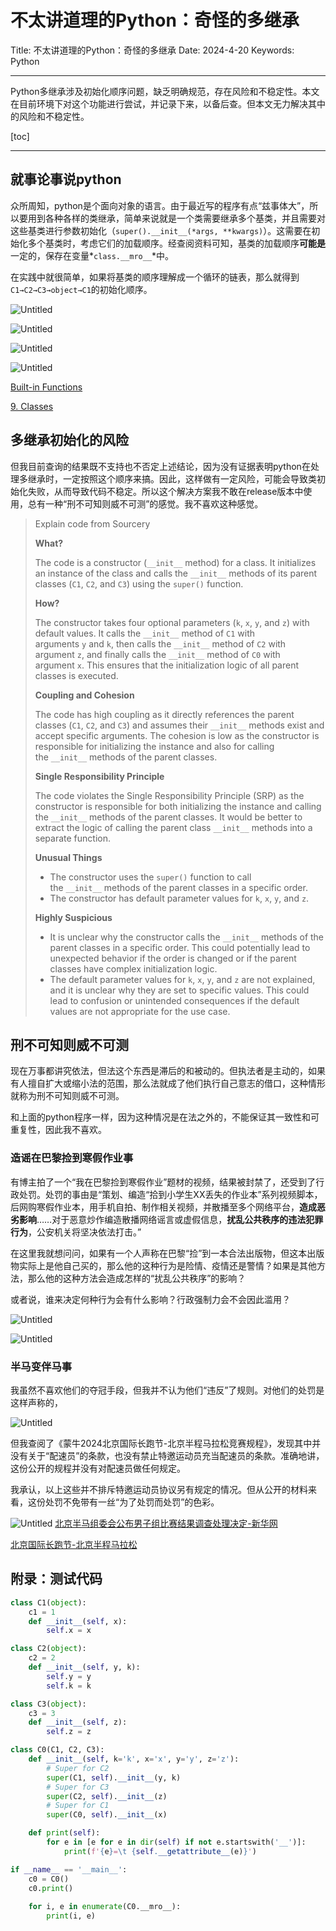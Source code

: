 # 不太讲道理的Python：奇怪的多继承

Title: 不太讲道理的Python：奇怪的多继承
Date: 2024-4-20
Keywords: Python

---

Python多继承涉及初始化顺序问题，缺乏明确规范，存在风险和不稳定性。本文在目前环境下对这个功能进行尝试，并记录下来，以备后查。但本文无力解决其中的风险和不稳定性。

[toc]

---

## 就事论事说python

众所周知，python是个面向对象的语言。由于最近写的程序有点“兹事体大”，所以要用到各种各样的类继承，简单来说就是一个类需要继承多个基类，并且需要对这些基类进行参数初始化（`super().__init__(*args, **kwargs)`）。这需要在初始化多个基类时，考虑它们的加载顺序。经查阅资料可知，基类的加载顺序**可能是**一定的，保存在变量*`class.__mro__`*中。

在实践中就很简单，如果将基类的顺序理解成一个循环的链表，那么就得到`C1→C2→C3→object→C1`的初始化顺序。

![Untitled](%E4%B8%8D%E5%A4%AA%E8%AE%B2%E9%81%93%E7%90%86%E7%9A%84Python%EF%BC%9A%E5%A5%87%E6%80%AA%E7%9A%84%E5%A4%9A%E7%BB%A7%E6%89%BF%20775425c401d74e9394b32326fabbdc4b/Untitled.png)

![Untitled](%E4%B8%8D%E5%A4%AA%E8%AE%B2%E9%81%93%E7%90%86%E7%9A%84Python%EF%BC%9A%E5%A5%87%E6%80%AA%E7%9A%84%E5%A4%9A%E7%BB%A7%E6%89%BF%20775425c401d74e9394b32326fabbdc4b/Untitled%201.png)

![Untitled](%E4%B8%8D%E5%A4%AA%E8%AE%B2%E9%81%93%E7%90%86%E7%9A%84Python%EF%BC%9A%E5%A5%87%E6%80%AA%E7%9A%84%E5%A4%9A%E7%BB%A7%E6%89%BF%20775425c401d74e9394b32326fabbdc4b/Untitled%202.png)

![Untitled](%E4%B8%8D%E5%A4%AA%E8%AE%B2%E9%81%93%E7%90%86%E7%9A%84Python%EF%BC%9A%E5%A5%87%E6%80%AA%E7%9A%84%E5%A4%9A%E7%BB%A7%E6%89%BF%20775425c401d74e9394b32326fabbdc4b/Untitled%203.png)

[Built-in Functions](https://docs.python.org/3/library/functions.html#super)

[9. Classes](https://docs.python.org/3/tutorial/classes.html)

## 多继承初始化的风险

但我目前查询的结果既不支持也不否定上述结论，因为没有证据表明python在处理多继承时，一定按照这个顺序来搞。因此，这样做有一定风险，可能会导致类初始化失败，从而导致代码不稳定。所以这个解决方案我不敢在release版本中使用，总有一种“刑不可知则威不可测”的感觉。我不喜欢这种感觉。

> Explain code from Sourcery
>
> **What?**
>
> The code is a constructor (`__init__` method) for a class. It initializes an instance of the class and calls the `__init__` methods of its parent classes (`C1`, `C2`, and `C3`) using the `super()` function.
>
> **How?**
>
> The constructor takes four optional parameters (`k`, `x`, `y`, and `z`) with default values. It calls the `__init__` method of `C1` with arguments `y` and `k`, then calls the `__init__` method of `C2` with argument `z`, and finally calls the `__init__` method of `C0` with argument `x`. This ensures that the initialization logic of all parent classes is executed.
>
> **Coupling and Cohesion**
>
> The code has high coupling as it directly references the parent classes (`C1`, `C2`, and `C3`) and assumes their `__init__` methods exist and accept specific arguments. The cohesion is low as the constructor is responsible for initializing the instance and also for calling the `__init__` methods of the parent classes.
>
> **Single Responsibility Principle**
>
> The code violates the Single Responsibility Principle (SRP) as the constructor is responsible for both initializing the instance and calling the `__init__` methods of the parent classes. It would be better to extract the logic of calling the parent class `__init__` methods into a separate function.
>
> **Unusual Things**
>
> - The constructor uses the `super()` function to call the `__init__` methods of the parent classes in a specific order.
> - The constructor has default parameter values for `k`, `x`, `y`, and `z`.
>
> **Highly Suspicious**
>
> - It is unclear why the constructor calls the `__init__` methods of the parent classes in a specific order. This could potentially lead to unexpected behavior if the order is changed or if the parent classes have complex initialization logic.
> - The default parameter values for `k`, `x`, `y`, and `z` are not explained, and it is unclear why they are set to specific values. This could lead to confusion or unintended consequences if the default values are not appropriate for the use case.

## 刑不可知则威不可测

现在万事都讲究依法，但法这个东西是滞后的和被动的。但执法者是主动的，如果有人擅自扩大或缩小法的范围，那么法就成了他们执行自己意志的借口，这种情形就称为刑不可知则威不可测。

和上面的python程序一样，因为这种情况是在法之外的，不能保证其一致性和可重复性，因此我不喜欢。

### 造谣在巴黎捡到寒假作业事

有博主拍了一个“我在巴黎捡到寒假作业”题材的视频，结果被封禁了，还受到了行政处罚。处罚的事由是“策划、编造“拾到小学生XX丢失的作业本”系列视频脚本，后网购寒假作业本，用手机自拍、制作相关视频，并散播至多个网络平台，**造成恶劣影响**……对于恶意炒作编造散播网络谣言或虚假信息，**扰乱公共秩序的违法犯罪行为**，公安机关将坚决依法打击。”

在这里我就想问问，如果有一个人声称在巴黎“捡”到一本合法出版物，但这本出版物实际上是他自己买的，那么他的这种行为是险情、疫情还是警情？如果是其他方法，那么他的这种方法会造成怎样的“扰乱公共秩序”的影响？

或者说，谁来决定何种行为会有什么影响？行政强制力会不会因此滥用？

![Untitled](%E4%B8%8D%E5%A4%AA%E8%AE%B2%E9%81%93%E7%90%86%E7%9A%84Python%EF%BC%9A%E5%A5%87%E6%80%AA%E7%9A%84%E5%A4%9A%E7%BB%A7%E6%89%BF%20775425c401d74e9394b32326fabbdc4b/Untitled%204.png)

![Untitled](%E4%B8%8D%E5%A4%AA%E8%AE%B2%E9%81%93%E7%90%86%E7%9A%84Python%EF%BC%9A%E5%A5%87%E6%80%AA%E7%9A%84%E5%A4%9A%E7%BB%A7%E6%89%BF%20775425c401d74e9394b32326fabbdc4b/Untitled%205.png)

[](https://skx.gzlps.gov.cn/gzdt/tzgg/202209/t20220907_76402547.html)

### 半马变伴马事

我虽然不喜欢他们的夺冠手段，但我并不认为他们“违反”了规则。对他们的处罚是这样声称的，

![Untitled](%E4%B8%8D%E5%A4%AA%E8%AE%B2%E9%81%93%E7%90%86%E7%9A%84Python%EF%BC%9A%E5%A5%87%E6%80%AA%E7%9A%84%E5%A4%9A%E7%BB%A7%E6%89%BF%20775425c401d74e9394b32326fabbdc4b/Untitled%206.png)

但我查阅了《蒙牛2024北京国际长跑节-北京半程马拉松竞赛规程》，发现其中并没有关于“配速员”的条款，也没有禁止特邀运动员充当配速员的条款。准确地讲，这份公开的规程并没有对配速员做任何规定。

我承认，以上这些并不排斥特邀运动员协议另有规定的情况。但从公开的材料来看，这份处罚不免带有一丝“为了处罚而处罚”的色彩。

![Untitled](%E4%B8%8D%E5%A4%AA%E8%AE%B2%E9%81%93%E7%90%86%E7%9A%84Python%EF%BC%9A%E5%A5%87%E6%80%AA%E7%9A%84%E5%A4%9A%E7%BB%A7%E6%89%BF%20775425c401d74e9394b32326fabbdc4b/Untitled%207.png)
[北京半马组委会公布男子组比赛结果调查处理决定-新华网](http://sports.news.cn/20240419/f02ef1c755ca452db26119c9aebef532/c.html "北京半马组委会公布男子组比赛结果调查处理决定-新华网")

[北京国际长跑节-北京半程马拉松](http://www.beijing-halfmarathon.com/subject.html?detailId=6630682281687932&topicId=4972482063009819&appKey=bj-half)

## 附录：测试代码

```python
class C1(object):
    c1 = 1
    def __init__(self, x):
        self.x = x

class C2(object):
    c2 = 2
    def __init__(self, y, k):
        self.y = y
        self.k = k

class C3(object):
    c3 = 3
    def __init__(self, z):
        self.z = z

class C0(C1, C2, C3):
    def __init__(self, k='k', x='x', y='y', z='z'):
        # Super for C2
        super(C1, self).__init__(y, k)
        # Super for C3
        super(C2, self).__init__(z)
        # Super for C1
        super(C0, self).__init__(x)

    def print(self):
        for e in [e for e in dir(self) if not e.startswith('__')]:
            print(f'{e}=\t {self.__getattribute__(e)}')

if __name__ == '__main__':
    c0 = C0()
    c0.print()
    
    for i, e in enumerate(C0.__mro__):
        print(i, e)
```
